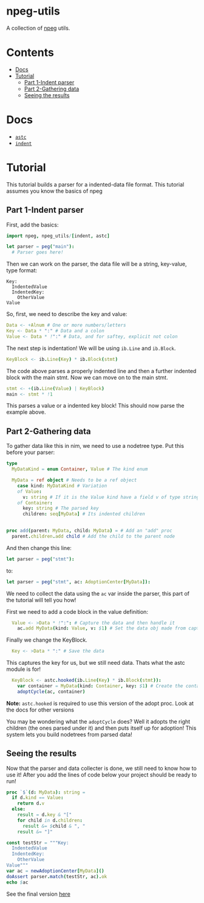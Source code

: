 # npeg-utils
A collection of [npeg](https://github.com/zevv/npeg) utils.
# Contents

<!-- AutoContentStart -->
- [Docs](#docs)
- [Tutorial](#tutorial)
    * [Part 1-Indent parser](#part-1-indent-parser)
    * [Part 2-Gathering data](#part-2-gathering-data)
    * [Seeing the results](#seeing-the-results)

<!-- AutoContentEnd -->

# Docs
* [`astc`](https://thatrandomperson5.github.io/npeg-utils/astc)
* [`indent`](https://thatrandomperson5.github.io/npeg-utils/indent)
# Tutorial
This tutorial builds a parser for a indented-data file format. This tutorial assumes you know the basics of npeg
## Part 1-Indent parser
First, add the basics:
```nim
import npeg, npeg_utils/[indent, astc]

let parser = peg("main"):
  # Parser goes here!
```
Then we can work on the parser, the data file will be a string, key-value, type format:
```
Key:
  IndentedValue
  IndentedKey:
    OtherValue
Value
```
So, first, we need to describe the key and value:
```nim
Data <- +Alnum # One or more numbers/letters
Key <- Data * ":" # Data and a colon
Value <- Data * !":" # Data, and for saftey, explicit not colon
```
The next step is indentation! We will be using `ib.Line` and `ib.Block`.
```nim
KeyBlock <- ib.Line(Key) * ib.Block(stmt)
```
The code above parses a properly indented line and then a further indented block with the main stmt.
Now we can move on to the main stmt.
```nim
stmt <- +(ib.Line(Value) | KeyBlock)
main <- stmt * !1
```
This parses a value or a indented key block! This should now parse the example above.

## Part 2-Gathering data
To gather data like this in nim, we need to use a nodetree type. Put this before your parser:
```nim
type 
  MyDataKind = enum Container, Value # The kind enum

  MyData = ref object # Needs to be a ref object
    case kind: MyDataKind # Variation
    of Value:
      v: string # If it is the Value kind have a field v of type string
    of Container:
      key: string # The parsed key
      children: seq[MyData] # Its indented children

      
proc add(parent: MyData, child: MyData) = # Add an "add" proc
  parent.children.add child # Add the child to the parent node

```
And then change this line:
```nim
let parser = peg("stmt"):
```
to:
```nim
let parser = peg("stmt", ac: AdoptionCenter[MyData]):
```
We need to collect the data using the `ac` var inside the parser, 
this part of the tutorial will tell you how!

First we need to add a code block in the value definition:
```nim
  Value <- >Data * !":": # Capture the data and then handle it
    ac.add MyData(kind: Value, v: $1) # Set the data obj made from capture up for adoption
``` 
Finally we change the KeyBlock.
```nim
  Key <- >Data * ":" # Save the data
```
This captures the key for us, but we still need data. Thats what the astc module is for!
```nim
  KeyBlock <- astc.hooked(ib.Line(Key) * ib.Block(stmt)): 
    var container = MyData(kind: Container, key: $1) # Create the container and add the key
    adoptCycle(ac, container)
```
**Note:** `astc.hooked` is required to use this version of the adopt proc. Look at the docs for other versions

You may be wondering what the `adoptCycle` does? 
Well it adopts the right children (the ones parsed under it) and then puts itself up for adoption!
This system lets you build nodetrees from parsed data!

## Seeing the results
Now that the parser and data collecter is done, we still need to know how to use it!
After you add the lines of code below your project should be ready to run!
```nim
proc `$`(d: MyData): string =
  if d.kind == Value:
    return d.v
  else:
    result = d.key & "["
    for child in d.children:
      result &= $child & ", "
    result &= "]"

const testStr = """Key:
  IndentedValue
  IndentedKey:
    OtherValue
Value"""
var ac = newAdoptionCenter[MyData]()
doAssert parser.match(testStr, ac).ok
echo $ac
```
See the final version [here](https://github.com/thatrandomperson5/npeg-utils/tree/main/tests/tut2.nim)
